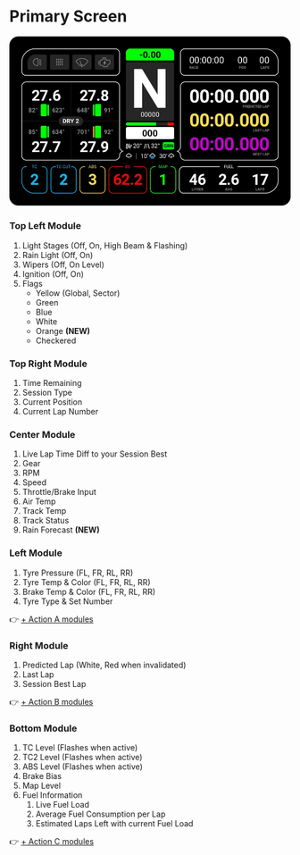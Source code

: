 # Primary Screen

![Primary Screen](images/Primary.jpg)

### Top Left Module
1. Light Stages (Off, On, High Beam & Flashing)
2. Rain Light (Off, On)
3. Wipers (Off, On Level)
4. Ignition (Off, On)
5. Flags
	* Yellow (Global, Sector)
	* Green
	* Blue
	* White
	* Orange **(NEW)**
	* Checkered

### Top Right Module
1. Time Remaining
2. Session Type
3. Current Position
4. Current Lap Number

### Center Module
1. Live Lap Time Diff to your Session Best
2. Gear
3. RPM
4. Speed
5. Throttle/Brake Input
6. Air Temp
7. Track Temp
8. Track Status
9. Rain Forecast **(NEW)**

### Left Module 
1. Tyre Pressure (FL, FR, RL, RR)
2. Tyre Temp & Color (FL, FR, RL, RR)
3. Brake Temp & Color (FL, FR, RL, RR)
4. Tyre Type & Set Number

👉 [+ Action A modules](actions.md)

### Right Module
1. Predicted Lap (White, Red when invalidated)
2. Last Lap
3. Session Best Lap

👉 [+ Action B modules](actions.md)

### Bottom Module
1. TC Level (Flashes when active)
2. TC2 Level (Flashes when active)
3. ABS Level (Flashes when active)
4. Brake Bias
5. Map Level
6. Fuel Information
	1. Live Fuel Load
	2. Average Fuel Consumption per Lap
	3. Estimated Laps Left with current Fuel Load

👉 [+ Action C modules](actions.md)